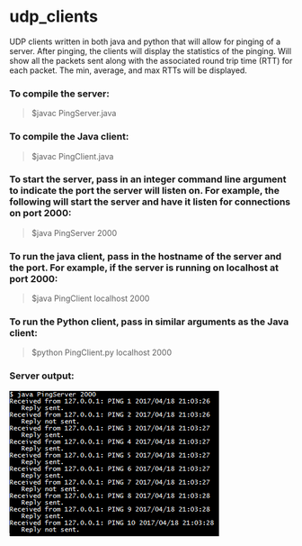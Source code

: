 # udp_clients
UDP clients written in both java and python that will allow for pinging of a server.  After pinging, the clients will display the statistics of the pinging.  Will show all the packets sent along with the associated round trip time (RTT) for each packet.  The min, average, and max RTTs will be displayed.

### To compile the server:
> $javac PingServer.java

### To compile the Java client:
> $javac PingClient.java

### To start the server, pass in an integer command line argument to indicate the port the server will listen on.  For example, the following will start the server and have it listen for connections on port 2000:
> $java PingServer 2000

### To run the java client, pass in the hostname of the server and the port.  For example, if the server is running on localhost at port 2000:
> $java PingClient localhost 2000

### To run the Python client, pass in similar arguments as the Java client:
> $python PingClient.py localhost 2000

### Server output:
![server](./img/server_output.PNG)






